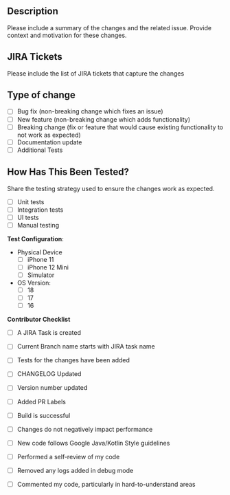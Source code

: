 ## Description

Please include a summary of the changes and the related issue. Provide context and motivation for these changes.

## JIRA Tickets

Please include the list of JIRA tickets that capture the changes

## Type of change

- [ ] Bug fix (non-breaking change which fixes an issue)
- [ ] New feature (non-breaking change which adds functionality)
- [ ] Breaking change (fix or feature that would cause existing functionality to not work as expected)
- [ ] Documentation update
- [ ] Additional Tests

## How Has This Been Tested?

Share the testing strategy used to ensure the changes work as expected.

- [ ] Unit tests
- [ ] Integration tests
- [ ] UI tests
- [ ] Manual testing

**Test Configuration**:

* Physical Device
  - [ ] iPhone 11
  - [ ] iPhone 12 Mini
  - [ ] Simulator

* OS Version:
  - [ ] 18
  - [ ] 17
  - [ ] 16

**Contributor Checklist**
- [ ] A JIRA Task is created
- [ ] Current Branch name starts with JIRA task name
- [ ] Tests for the changes have been added
- [ ] CHANGELOG Updated
- [ ] Version number updated
- [ ] Added PR Labels
- [ ] Build is successful
- [ ] Changes do not negatively impact performance
- [ ] New code follows Google Java/Kotlin Style guidelines
- [ ] Performed a self-review of my code
- [ ] Removed any logs added in debug mode
- [ ] Commented my code, particularly in hard-to-understand areas

